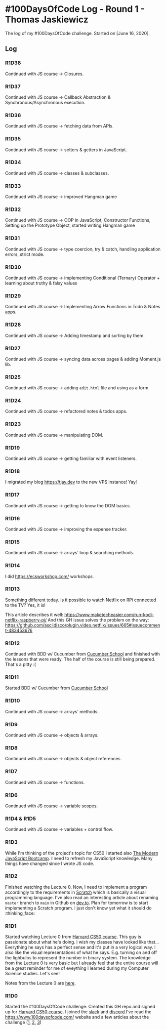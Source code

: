 # #100DaysOfCode Log - Round 1 - Thomas Jaskiewicz

The log of my #100DaysOfCode challenge. Started on [June 16, 2020].

## Log

### R1D38

Continued with JS course -> Closures.

### R1D37

Continued with JS course -> Callback Abstraction & Synchronous/Asynchronous execution.

### R1D36

Continued with JS course -> fetching data from APIs.

### R1D35

Continued with JS course -> setters & getters in JavaScript.

### R1D34

Continued with JS course -> classes & subclasses.

### R1D33

Continued with JS course -> improved Hangman game

### R1D32

Continued with JS course -> OOP in JavaScript, Constructor Functions, Setting up the Prototype Object, started writing Hangman game

### R1D31

Continued with JS course -> type coercion, try & catch, handling application errors, strict mode.

### R1D30

Continued with JS course -> implementing Conditional (Ternary) Operator + learning about truthy & falsy values

### R1D29

Continued with JS course -> Implementing Arrow Functions in Todo & Notes apps.

### R1D28

Continued with JS course -> Adding timestamp and sorting by them.

### R1D27

Continued with JS course -> syncing data across pages & adding Moment.js lib.

### R1D25

Continued with JS course -> adding `edit.html` file and using as a form.

### R1D24

Continued with JS course -> refactored notes & todos apps.

### R1D23

Continued with JS course -> manipulating DOM.

### R1D19

Continued with JS course -> getting familiar with event listeners.

### R1D18

I migrated my blog https://tjay.dev to the new VPS instance! Yay!

### R1D17

Continued with JS course -> getting to know the DOM basics.

### R1D16

Continued with JS course -> improving the expense tracker.

### R1D15

Continued with JS course -> arrays' loop & searching methods.

### R1D14

I did https://ecsworkshop.com/ workshops.

### R1D13

Something different today. Is it possible to watch Netflix on RPi connected to the TV? Yes, it is!

This article describes it well: https://www.maketecheasier.com/run-kodi-netflix-raspberry-pi/
And this GH issue solves the problem on the way: https://github.com/asciidisco/plugin.video.netflix/issues/665#issuecomment-483453676


### R1D12

Continued with BDD w/ Cucumber from [Cucumber School](https://school.cucumber.io/) and finished with the lessons that were ready. The half of the course is still being prepared. That's a pitty :(

### R1D11

Started BDD w/ Cucumber from [Cucumber School](https://school.cucumber.io/)

### R1D10

Continued with JS course -> arrays' methods.

### R1D9

Continued with JS course -> objects & arrays.

### R1D8

Continued with JS course -> objects & object references.

### R1D7

Continued with JS course -> functions.

### R1D6

Continued with JS course -> variable scopes.

### R1D4 & R1D5

Continued with JS course -> variables + control flow.

### R1D3

While I'm thinking of the project's topic for CS50 I started also [The Modern JavaScript Bootcamp](https://www.udemy.com/course/modern-javascript). I need to refresh my JavaScript knowledge. Many things have changed since I wrote JS code.

### R1D2
Finished watching the Lecture 0. Now, I need to implement a program accordingly to the requirements in [Scratch](https://scratch.mit.edu/) which is basically a visual programming language.
I've also read an interesting article about renaming `master` branch to `main` in Github on [dev.to](https://dev.to/dandv/8-problems-with-replacing-master-in-git-2hck).
Plan for tomorrow is to start implementing a Scratch program. I just don't know yet what it should do :thinking_face:

### R1D1
Started watching Lecture 0 from [Harvard CS50 course](https://www.edx.org/course/cs50s-introduction-to-computer-science). This guy is passionate about what he's doing. I wish my classes have looked like that... Everything he says has a perfect sense and it's put in a very logical way. I also like the visual representations of what he says. E.g. turning on and off the lighbulbs to represent the number in binary system. The knowledge from the Lecture 0 is very basic but I already feel that the entire course will be a great reminder for me of eveything I learned during my Computer Science studies. Let's see!

Notes from the Lecture 0 are [here](./notes/cs50/lecture_0.md).


### R1D0
Started the #100DaysOfCode challenge. Created this GH repo and signed up for [Harvard CS50 course](https://www.edx.org/course/cs50s-introduction-to-computer-science). I joined the [slack](https://join.slack.com/t/100xcode/shared_invite/zt-eivg7x1x-wgNPDh7ug_u4GcUwZNT8Zg) and [discord](https://discord.gg/x7TGGTG).I've read the https://www.100daysofcode.com/ website and a few articles about the challenge ([1](https://www.freecodecamp.org/news/join-the-100daysofcode-556ddb4579e4/), [2](https://dev.to/hassansuhaib/what-i-learned-in-100daysofcode-d17), [3](https://www.freecodecamp.org/news/take-the-100daysofcode-challenge-make-coding-a-habit-4a655d8663fd/))
